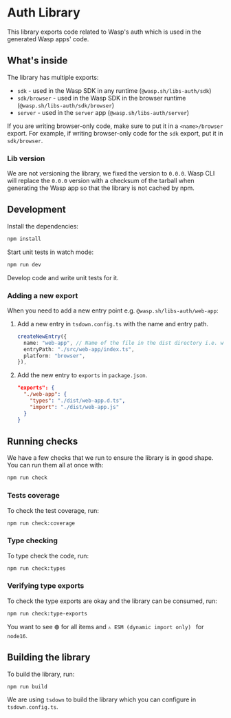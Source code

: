 # Auth Library

This library exports code related to Wasp's auth which is used in the generated Wasp apps' code.

## What's inside

The library has multiple exports:

- `sdk` - used in the Wasp SDK in any runtime (`@wasp.sh/libs-auth/sdk`)
- `sdk/browser` - used in the Wasp SDK in the browser runtime (`@wasp.sh/libs-auth/sdk/browser`)
- `server` - used in the `server` app (`@wasp.sh/libs-auth/server`)

If you are writing browser-only code, make sure to put it in a `<name>/browser` export.
For example, if writing browser-only code for the `sdk` export, put it in `sdk/browser`.

### Lib version

We are not versioning the library, we fixed the version to `0.0.0`. Wasp CLI will
replace the `0.0.0` version with a checksum of the tarball when generating the Wasp app so that
the library is not cached by npm.

## Development

Install the dependencies:

```bash
npm install
```

Start unit tests in watch mode:

```bash
npm run dev
```

Develop code and write unit tests for it.

### Adding a new export

When you need to add a new entry point e.g. `@wasp.sh/libs-auth/web-app`:

1. Add a new entry in `tsdown.config.ts` with the name and entry path.

   ```ts
   createNewEntry({
     name: "web-app", // Name of the file in the dist directory i.e. web-app.js
     entryPath: "./src/web-app/index.ts",
     platform: "browser",
   }),
   ```

2. Add the new entry to `exports` in `package.json`.

   ```json
   "exports": {
     "./web-app": {
       "types": "./dist/web-app.d.ts",
       "import": "./dist/web-app.js"
     }
   }
   ```

## Running checks

We have a few checks that we run to ensure the library is in good shape. You can run them all at once with:

```bash
npm run check
```

### Tests coverage

To check the test coverage, run:

```bash
npm run check:coverage
```

### Type checking

To type check the code, run:

```bash
npm run check:types
```

### Verifying type exports

To check the type exports are okay and the library can be consumed, run:

```bash
npm run check:type-exports
```

You want to see `🟢` for all items and `⚠️ ESM (dynamic import only) ` for `node16`.

## Building the library

To build the library, run:

```bash
npm run build
```

We are using `tsdown` to build the library which you can configure in `tsdown.config.ts`.
